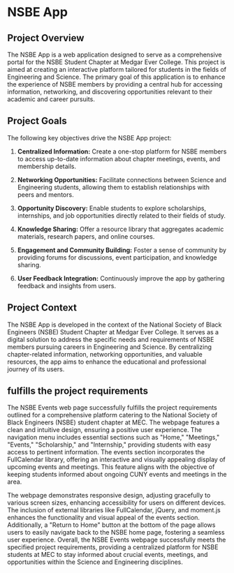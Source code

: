 # NSBE App

## Project Overview

The NSBE App is a web application designed to serve as a comprehensive portal for the NSBE Student Chapter at Medgar Ever College. This project is aimed at creating an interactive platform tailored for students in the fields of Engineering and Science. The primary goal of this application is to enhance the experience of NSBE members by providing a central hub for accessing information, networking, and discovering opportunities relevant to their academic and career pursuits.

## Project Goals

The following key objectives drive the NSBE App project:

1. **Centralized Information:** Create a one-stop platform for NSBE members to access up-to-date information about chapter meetings, events, and membership details.

2. **Networking Opportunities:** Facilitate connections between Science and Engineering students, allowing them to establish relationships with peers and mentors.

3. **Opportunity Discovery:** Enable students to explore scholarships, internships, and job opportunities directly related to their fields of study.

4. **Knowledge Sharing:** Offer a resource library that aggregates academic materials, research papers, and online courses.

5. **Engagement and Community Building:** Foster a sense of community by providing forums for discussions, event participation, and knowledge sharing.

6. **User Feedback Integration:** Continuously improve the app by gathering feedback and insights from users.

## Project Context

The NSBE App is developed in the context of the National Society of Black Engineers (NSBE) Student Chapter at Medgar Ever College. It serves as a digital solution to address the specific needs and requirements of NSBE members pursuing careers in Engineering and Science. By centralizing chapter-related information, networking opportunities, and valuable resources, the app aims to enhance the educational and professional journey of its users.

## fulfills the project requirements

The NSBE Events web page successfully fulfills the project requirements outlined for a comprehensive platform catering to the National Society of Black Engineers (NSBE) student chapter at MEC. The webpage features a clean and intuitive design, ensuring a positive user experience. The navigation menu includes essential sections such as "Home," "Meetings," "Events," "Scholarship," and "Internship," providing students with easy access to pertinent information. The events section incorporates the FullCalendar library, offering an interactive and visually appealing display of upcoming events and meetings. This feature aligns with the objective of keeping students informed about ongoing CUNY events and meetings in the area.

The webpage demonstrates responsive design, adjusting gracefully to various screen sizes, enhancing accessibility for users on different devices. The inclusion of external libraries like FullCalendar, jQuery, and moment.js enhances the functionality and visual appeal of the events section. Additionally, a "Return to Home" button at the bottom of the page allows users to easily navigate back to the NSBE home page, fostering a seamless user experience. Overall, the NSBE Events webpage successfully meets the specified project requirements, providing a centralized platform for NSBE students at MEC to stay informed about crucial events, meetings, and opportunities within the Science and Engineering disciplines.



